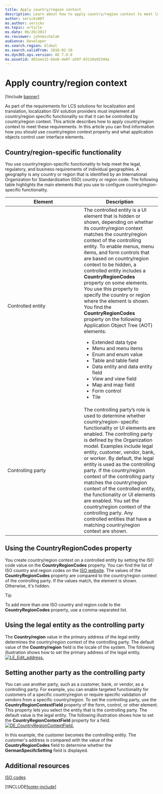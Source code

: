 ```yaml
---
title: Apply country/region context
description: Learn about how to apply country/region context to meet localization and translation requirements, including a table that defines various elements.
author: sericks007
ms.author: sericks
ms.topic: article
ms.date: 06/20/2017
ms.reviewer: johnmichalak
audience: Developer
ms.search.region: Global
ms.search.validFrom: 2016-02-28
ms.dyn365.ops.version: AX 7.0.0
ms.assetid: d02eee15-bbeb-4e0f-a59f-0313da9334da
---
```


# Apply country/region context

[!include [banner](../includes/banner.md)]

As part of the requirements for LCS solutions for localization and translation, localization ISV solution providers must implement all country/region specific functionality so that it can be controlled by country/region context. This article describes how to apply country/region context to meet these requirements. In this article you can find information how you should use country/region context property and what application objects control user interface elements.

## Country/region-specific functionality

You use country/region-specific functionality to help meet the legal, regulatory, and business requirements of individual geographies. A geography is any country or region that is identified by an International Organization for Standardization (ISO) country or region code. The following table highlights the main elements that you use to configure country/region-specific functionality.

<table>
<colgroup>
<col width="50%" />
<col width="50%" />
</colgroup>
<thead>
<tr class="header">
<th>Element</th>
<th>Description</th>
</tr>
</thead>
<tbody>
<tr class="odd">
<td>Controlled entity</td>
<td>The controlled entity is a UI element that is hidden or shown, depending on whether its country/region context matches the country/region context of the controlling entity. To enable menus, menu items, and form controls that are based on country/region context to be hidden, a controlled entity includes a <strong>CountryRegionCodes</strong> property on some elements. You use this property to specify the country or region where the element is shown. You find the <strong>CountryRegionCodes</strong> property on the following Application Object Tree (AOT) elements:
<ul>
<li>Extended data type</li>
<li>Menu and menu items</li>
<li>Enum and enum value</li>
<li>Table and table field</li>
<li>Data entity and data entity field</li>
<li>View and view field</li>
<li>Map and map field</li>
<li>Form control</li>
<li>Tile</li>
</ul></td>
</tr>
<tr class="even">
<td>Controlling party</td>
<td>The controlling party’s role is used to determine whether country/region-specific functionality or UI elements are enabled. The controlling party is defined by the Organization model. Examples include legal entity, customer, vendor, bank, or worker. By default, the legal entity is used as the controlling party. If the country/region context of the controlling party matches the country/region context of the controlled entity, the functionality or UI elements are enabled. You set the country/region context of the controlling party. Any controlled entities that have a matching country/region context are shown.</td>
</tr>
</tbody>
</table>

## Using the CountryRegionCodes property
You create country/region context on a controlled entity by setting the ISO code value on the **CountryRegionCodes** property. You can find the list of ISO country and region codes on the [ISO website](https://www.iso.org/iso/country_codes/iso_3166_code_lists/country_names_and_code_elements.htm). The values of the **CountryRegionCodes** property are compared to the country/region context of the controlling party. If the values match, the element is shown. Otherwise, it's hidden.

> [!TIP]
> To add more than one ISO country and region code to the **CountryRegionCodes** property, use a comma-separated list.

## Using the legal entity as the controlling party
The **Country/region** value in the primary address of the legal entity determines the country/region context of the controlling party. The default value of the **Country/region** field is the locale of the system. The following illustration shows how to set the primary address of the legal entity. [![LE\_Edit\_address.](./media/le_edit_address-1024x570.jpg)](./media/le_edit_address.jpg)

## Setting another party as the controlling party
You can use another party, such as a customer, bank, or vendor, as a controlling party. For example, you can enable targeted functionality for customers of a specific country/region or require specific validation of vendors from a specific country/region. To set the controlling party, use the **CountryRegionContextField** property of the form, control, or other element. This property lets you select the entity that is the controlling party. The default value is the legal entity. The following illustration shows how to set the **CountryRegionContextField** property for a field. 
[![DE\_CountryRegionContextField.](./media/de_countryregioncontextfield.jpg)](./media/de_countryregioncontextfield.jpg) 

In this example, the customer becomes the controlling entity. The customer's address is compared with the value of the **CountryRegionCodes** field to determine whether the **GermanSpecifcSetting** field is displayed.

## Additional resources

[ISO codes](https://www.iso.org/iso/country_codes/iso_3166_code_lists/country_names_and_code_elements.htm)





[!INCLUDE[footer-include](../../../includes/footer-banner.md)]
